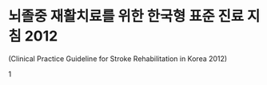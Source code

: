# 뇌졸중 재활치료를 위한 한국형 표준 진료 지침 2012

(Clinical Practice Guideline for Stroke Rehabilitation in Korea 2012)

<PAGE>1